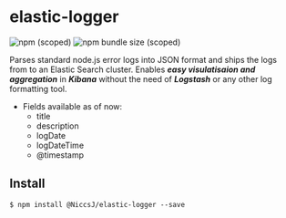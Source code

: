 # elastic-logger

![npm (scoped)](https://img.shields.io/npm/v/@niccsj/elastic-logger)
![npm bundle size (scoped)](https://img.shields.io/bundlephobia/min/@niccsj/elastic-logger)


Parses standard node.js error logs into JSON format and ships the logs from to an Elastic Search cluster.
Enables ***easy visulatisaion and aggregation*** in ***Kibana*** without the need of ***Logstash*** or any other log formatting tool.

* Fields available as of now:
  * title
  * description
  * logDate
  * logDateTime
  * @timestamp


## Install ##

```
$ npm install @NiccsJ/elastic-logger --save
```

